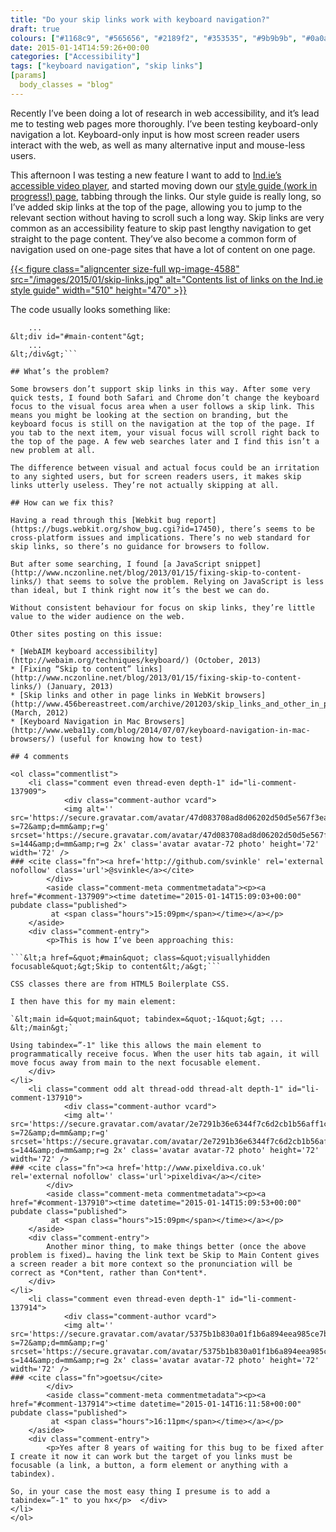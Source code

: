 ```yaml
---
title: "Do your skip links work with keyboard navigation?"
draft: true
colours: ["#1168c9", "#565656", "#2189f2", "#353535", "#9b9b9b", "#0a0a0a", "#474747"]
date: 2015-01-14T14:59:26+00:00
categories: ["Accessibility"]
tags: ["keyboard navigation", "skip links"]
[params]
  body_classes = "blog"
---
```


Recently I’ve been doing a lot of research in web accessibility, and it’s lead me to testing web pages more thoroughly. I’ve been testing keyboard-only navigation a lot. Keyboard-only input is how most screen reader users interact with the web, as well as many alternative input and mouse-less users.

This afternoon I was testing a new feature I want to add to [Ind.ie’s accessible video player](https://ind.ie/blog/accessible-video-player), and started moving down our [style guide (work in progress!) page](https://ind.ie/style-guide/), tabbing through the links. Our style guide is really long, so I’ve added skip links at the top of the page, allowing you to jump to the relevant section without having to scroll such a long way. Skip links are very common as an accessibility feature to skip past lengthy navigation to get straight to the page content. They’ve also become a common form of navigation used on one-page sites that have a lot of content on one page.

[{{< figure class="aligncenter size-full wp-image-4588" src="/images/2015/01/skip-links.jpg" alt="Contents list of links on the Ind.ie style guide" width="510" height="470" >}}](/images/2015/01/skip-links.jpg)

The code usually looks something like:

```&lt;a href="#main-content"&gt;Skip to content&lt;/a&gt;
    ...
&lt;div id="#main-content"&gt;
    ...
&lt;/div&gt;```

## What’s the problem?

Some browsers don’t support skip links in this way. After some very quick tests, I found both Safari and Chrome don’t change the keyboard focus to the visual focus area when a user follows a skip link. This means you might be looking at the section on branding, but the keyboard focus is still on the navigation at the top of the page. If you tab to the next item, your visual focus will scroll right back to the top of the page. A few web searches later and I find this isn’t a new problem at all.

The difference between visual and actual focus could be an irritation to any sighted users, but for screen readers users, it makes skip links utterly useless. They’re not actually skipping at all.

## How can we fix this?

Having a read through this [Webkit bug report](https://bugs.webkit.org/show_bug.cgi?id=17450), there’s seems to be cross-platform issues and implications. There’s no web standard for skip links, so there’s no guidance for browsers to follow.

But after some searching, I found [a JavaScript snippet](http://www.nczonline.net/blog/2013/01/15/fixing-skip-to-content-links/) that seems to solve the problem. Relying on JavaScript is less than ideal, but I think right now it’s the best we can do.

Without consistent behaviour for focus on skip links, they’re little value to the wider audience on the web.

Other sites posting on this issue:

* [WebAIM keyboard accessibility](http://webaim.org/techniques/keyboard/) (October, 2013)
* [Fixing “Skip to content” links](http://www.nczonline.net/blog/2013/01/15/fixing-skip-to-content-links/) (January, 2013)
* [Skip links and other in page links in WebKit browsers](http://www.456bereastreet.com/archive/201203/skip_links_and_other_in_page_links_in_webkit_browsers/) (March, 2012)
* [Keyboard Navigation in Mac Browsers](http://www.weba11y.com/blog/2014/07/07/keyboard-navigation-in-mac-browsers/) (useful for knowing how to test)

## 4 comments

<ol class="commentlist">
	<li class="comment even thread-even depth-1" id="li-comment-137909">
			<div class="comment-author vcard">
			<img alt='' src='https://secure.gravatar.com/avatar/47d083708ad8d06202d50d5e567f3eaf?s=72&amp;d=mm&amp;r=g' srcset='https://secure.gravatar.com/avatar/47d083708ad8d06202d50d5e567f3eaf?s=144&amp;d=mm&amp;r=g 2x' class='avatar avatar-72 photo' height='72' width='72' />
### <cite class="fn"><a href='http://github.com/svinkle' rel='external nofollow' class='url'>@svinkle</a></cite>
		</div>
		<aside class="comment-meta commentmetadata"><p><a href="#comment-137909"><time datetime="2015-01-14T15:09:03+00:00" pubdate class="published">
		 at <span class="hours">15:09pm</span></time></a></p>
	</aside>
	<div class="comment-entry">
		<p>This is how I’ve been approaching this:

```&lt;a href=&quot;#main&quot; class=&quot;visuallyhidden focusable&quot;&gt;Skip to content&lt;/a&gt;```

CSS classes there are from HTML5 Boilerplate CSS.

I then have this for my main element:

`&lt;main id=&quot;main&quot; tabindex=&quot;-1&quot;&gt; ... &lt;/main&gt;`

Using tabindex=”-1" like this allows the main element to programmatically receive focus. When the user hits tab again, it will move focus away from main to the next focusable element.
	</div>
</li>
	<li class="comment odd alt thread-odd thread-alt depth-1" id="li-comment-137910">
			<div class="comment-author vcard">
			<img alt='' src='https://secure.gravatar.com/avatar/2e7291b36e6344f7c6d2cb1b56aff1c9?s=72&amp;d=mm&amp;r=g' srcset='https://secure.gravatar.com/avatar/2e7291b36e6344f7c6d2cb1b56aff1c9?s=144&amp;d=mm&amp;r=g 2x' class='avatar avatar-72 photo' height='72' width='72' />
### <cite class="fn"><a href='http://www.pixeldiva.co.uk' rel='external nofollow' class='url'>pixeldiva</a></cite>
		</div>
		<aside class="comment-meta commentmetadata"><p><a href="#comment-137910"><time datetime="2015-01-14T15:09:53+00:00" pubdate class="published">
		 at <span class="hours">15:09pm</span></time></a></p>
	</aside>
	<div class="comment-entry">
		Another minor thing, to make things better (once the above problem is fixed)… having the link text be Skip to Main Content gives a screen reader a bit more context so the pronunciation will be correct as *Con*tent, rather than Con*tent*.
	</div>
</li>
	<li class="comment even thread-even depth-1" id="li-comment-137914">
			<div class="comment-author vcard">
			<img alt='' src='https://secure.gravatar.com/avatar/5375b1b830a01f1b6a894eea985ce7b8?s=72&amp;d=mm&amp;r=g' srcset='https://secure.gravatar.com/avatar/5375b1b830a01f1b6a894eea985ce7b8?s=144&amp;d=mm&amp;r=g 2x' class='avatar avatar-72 photo' height='72' width='72' />
### <cite class="fn">goetsu</cite>
		</div>
		<aside class="comment-meta commentmetadata"><p><a href="#comment-137914"><time datetime="2015-01-14T16:11:58+00:00" pubdate class="published">
		 at <span class="hours">16:11pm</span></time></a></p>
	</aside>
	<div class="comment-entry">
		<p>Yes after 8 years of waiting for this bug to be fixed after I create it now it can work but the target of you links must be focusable (a link, a button, a form element or anything with a tabindex).

So, in your case the most easy thing I presume is to add a tabindex=”-1" to you hx</p>	</div>
</li>
</ol>

